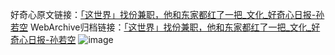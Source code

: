 好奇心原文链接：[「这世界」找份兼职，他和东家都红了一把_文化_好奇心日报-孙若空](https://www.qdaily.com/articles/7028.html)
WebArchive归档链接：[「这世界」找份兼职，他和东家都红了一把_文化_好奇心日报-孙若空](http://web.archive.org/web/20190623171631/https://www.qdaily.com/articles/7028.html)
![image](http://ww3.sinaimg.cn/large/007d5XDply1g3wbe2737xj30u034iatp)